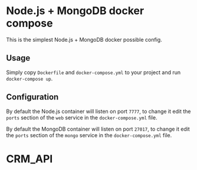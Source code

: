 Node.js + MongoDB docker compose
================================

This is the simplest Node.js + MongoDB docker possible config.

Usage
-----
Simply copy `Dockerfile` and `docker-compose.yml` to your project and run `docker-compose up`.

Configuration
-------------
By default the Node.js container will listen on port `7777`, to change it edit the `ports` section of the `web` service in the `docker-compose.yml` file.

By default the MongoDB container will listen on port `27017`, to change it edit the `ports` section of the `mongo` service in the `docker-compose.yml` file.
# CRM_API
